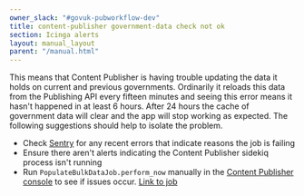```yaml
---
owner_slack: "#govuk-pubworkflow-dev"
title: content-publisher government-data check not ok
section: Icinga alerts
layout: manual_layout
parent: "/manual.html"
---
```


This means that Content Publisher is having trouble updating the data it holds on current and previous governments. Ordinarily it reloads this data from the Publishing API every fifteen minutes and seeing this error means it hasn't happened in at least 6 hours. After 24 hours the cache of government data will clear and the app will stop working as expected. The following suggestions should help to isolate the problem.

- Check [Sentry][] for any recent errors that indicate reasons the job is failing
- Ensure there aren't alerts indicating the Content Publisher sidekiq process isn't running
- Run `PopulateBulkDataJob.perform_now` manually in the [Content Publisher console][console] to see if issues occur. [Link to job][data job]

[Sentry]: [https://sentry.io/organizations/govuk/issues/?project=1242052]
[data job]: [https://github.com/alphagov/content-publisher/blob/main/app/jobs/populate_bulk_data_job.rb]
[console]: [https://docs.publishing.service.gov.uk/manual/get-ssh-access.html#running-a-console]
